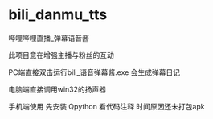 # bili_danmu_tts
哔哩哔哩直播_弹幕语音酱

此项目意在增强主播与粉丝的互动  

PC端直接双击运行bili_语音弹幕酱.exe 会生成弹幕日记 

电脑端直接调用win32的扬声器  

手机端使用 先安装 Qpython 看代码注释  时间原因还未打包apk  
